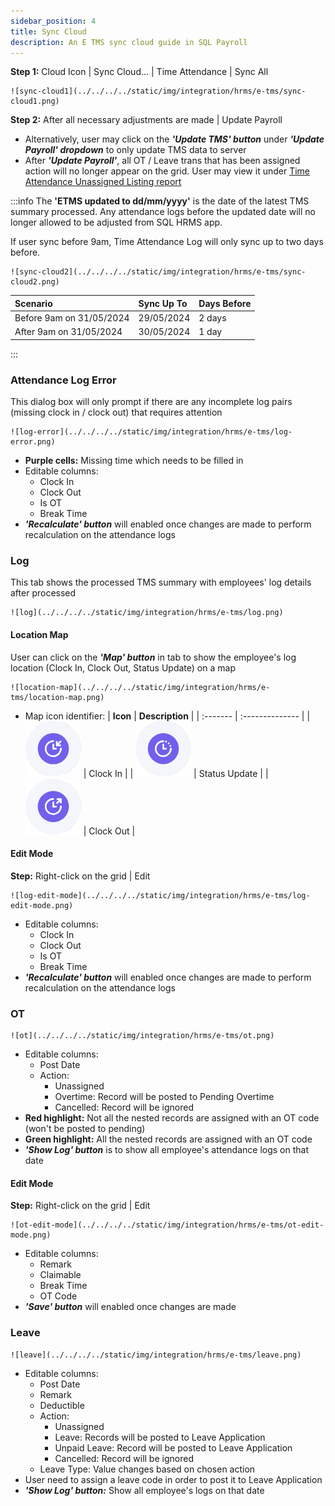 ```yaml
---
sidebar_position: 4
title: Sync Cloud
description: An E TMS sync cloud guide in SQL Payroll
---
```


**Step 1:** Cloud Icon | Sync Cloud… | Time Attendance | Sync All  
    
    ![sync-cloud1](../../../../static/img/integration/hrms/e-tms/sync-cloud1.png)

**Step 2:** After all necessary adjustments are made | Update Payroll
- Alternatively, user may click on the ***'Update TMS' button*** under ***'Update Payroll' dropdown*** to only update TMS data to server
- After ***'Update Payroll'***, all OT / Leave trans that has been assigned action will no longer appear on the grid. User may view it under [Time Attendance Unassigned Listing report](payroll-report.md#time-attendance-unassigned-listing)

:::info
The **'ETMS updated to dd/mm/yyyy'** is the date of the latest TMS summary processed. Any attendance logs before the updated date will no longer allowed to be adjusted from SQL HRMS app.

If user sync before 9am, Time Attendance Log will only sync up to two days before.  
    
    ![sync-cloud2](../../../../static/img/integration/hrms/e-tms/sync-cloud2.png)  

| **Scenario** | **Sync Up To** | **Days Before** |
| :----------- | :------------- | :-------------- |  
| Before 9am on 31/05/2024 | 29/05/2024 | 2 days |  
| After 9am on 31/05/2024 | 30/05/2024 | 1 day |  
:::

### Attendance Log Error

This dialog box will only prompt if there are any incomplete log pairs (missing clock in / clock out) that requires attention  
    
    ![log-error](../../../../static/img/integration/hrms/e-tms/log-error.png)  

- **Purple cells:** Missing time which needs to be filled in 
- Editable columns:
    - Clock In
    - Clock Out
    - Is OT
    - Break Time 
- ***'Recalculate' button*** will enabled once changes are made to perform recalculation on the attendance logs

### Log

This tab shows the processed TMS summary with employees' log details after processed  
    
    ![log](../../../../static/img/integration/hrms/e-tms/log.png)  

#### Location Map

User can click on the ***'Map' button*** in tab to show the employee's log location (Clock In, Clock Out, Status Update) on a map  
    
    ![location-map](../../../../static/img/integration/hrms/e-tms/location-map.png)  

- Map icon identifier:
    | **Icon** | **Description** |
    | :------- | :-------------- |
    | ![map-icon1](../../../../static/img/integration/hrms/e-tms/map-icon1.png) | Clock In |
    | ![map-icon2](../../../../static/img/integration/hrms/e-tms/map-icon2.png) | Status Update |
    | ![map-icon3](../../../../static/img/integration/hrms/e-tms/map-icon3.png) | Clock Out |

#### Edit Mode

**Step:** Right-click on the grid | Edit  
    
    ![log-edit-mode](../../../../static/img/integration/hrms/e-tms/log-edit-mode.png)

- Editable columns:
    - Clock In
    - Clock Out
    - Is OT
    - Break Time 
- ***'Recalculate' button*** will enabled once changes are made to perform recalculation on the attendance logs

### OT

    ![ot](../../../../static/img/integration/hrms/e-tms/ot.png)

- Editable columns:
    - Post Date
    - Action:
        - Unassigned
        - Overtime: Record will be posted to Pending Overtime 
        - Cancelled: Record will be ignored
- **Red highlight:** Not all the nested records are assigned with an OT code (won't be posted to pending)
- **Green highlight:** All the nested records are assigned with an OT code
- ***'Show Log' button*** is to show all employee's attendance logs on that date

#### Edit Mode

**Step:** Right-click on the grid | Edit  
    
    ![ot-edit-mode](../../../../static/img/integration/hrms/e-tms/ot-edit-mode.png)

- Editable columns:
    - Remark
    - Claimable
    - Break Time
    - OT Code
- ***'Save' button*** will enabled once changes are made

### Leave

    ![leave](../../../../static/img/integration/hrms/e-tms/leave.png)

- Editable columns: 
    - Post Date
    - Remark
    - Deductible
    - Action:
        - Unassigned
        - Leave: Records will be posted to Leave Application
        - Unpaid Leave: Record will be posted to Leave Application
        - Cancelled: Record will be ignored
    - Leave Type: Value changes based on chosen action
- User need to assign a leave code in order to post it to Leave Application
- ***'Show Log' button:*** Show all employee's logs on that date
